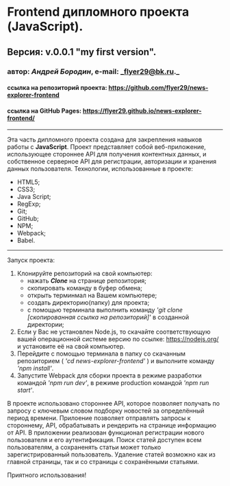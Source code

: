 # Frontend дипломного проекта (JavaScript).
## Версия: v.0.0.1 "my first version".
### автор: *Андрей Бородин*, e-mail: _flyer29@bk.ru._
#### ссылка на репозиторий проекта: https://github.com/flyer29/news-explorer-frontend
#### ссылка на GitHub Pages: https://flyer29.github.io/news-explorer-frontend/
-------------------------------------------------------

Эта часть дипломного проекта создана для закрепления навыков работы с **JavaScript**. Проект представляет
собой веб-приложение, использующее стороннее API для получения контентных данных, и собственное серверное API
для регистрации, авторизации и хранения данных пользователя.
Технологии, использованные в проекте:
+ HTML5;
+ CSS3;
+ Java Script;
+ RegExp;
+ Git;
+ GitHub;
+ NPM;
+ Webpack;
+ Babel.

---------------------------------------------------------

Запуск проекта:
1. Клонируйте репозиторий на свой компьютер:
    * нажать **_Clone_** на странице репозитория;
    * скопировать команду в буфер обмена;
    * открыть терминмал на Вашем компьютере;
    * создать директорию(папку) для проекта;
    * с помощью терминала выполнить команду _'git clone [скопированная ссылка на репозиторий]'_ в
     созданной директории;
2. Если у Вас не установлен Node.js, то скачайте соответствующую вашей операционной системе версию
 по ссылке: https://nodejs.org/ и установите её на свой компьютер.
3. Перейдите с помощью терминала в папку со скачанным репозиторием ( _'cd news-explorer-frontend'_ ) и выполните команду _'npm install'_.
4. Запустите Webpack для сборки проекта в режиме разработки командой _'npm run dev'_, в режиме
 production командой _'npm run start'_.

 В проекте использовано стороннее API, которое позволяет получать по запросу с ключевым словом подборку
 новостей за определённый период времени.
 Прилоение позволяет отправлять запросы к стороннему, API, обрабатывать и рендерить на странице информацию от
 API.
 В приложении реализован функционал регистрации нового пользователя и его аутентификация.
 Поиск статей доступен всем пользователям, а сохраненять статьи может только зарегистрированный пользователь.
 Удаление статей возможно как из главной страницы, так и со страницы с сохранёнными статьями.


Приятного использования! 
